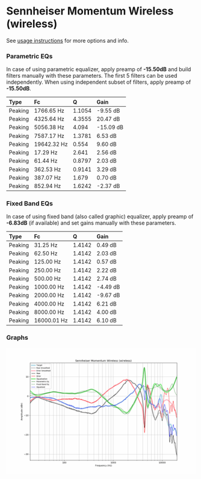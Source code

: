 # Sennheiser Momentum Wireless (wireless)
See [usage instructions](https://github.com/jaakkopasanen/AutoEq#usage) for more options and info.

### Parametric EQs
In case of using parametric equalizer, apply preamp of **-15.50dB** and build filters manually
with these parameters. The first 5 filters can be used independently.
When using independent subset of filters, apply preamp of **-15.50dB**.

| Type    | Fc          |      Q | Gain      |
|:--------|:------------|:-------|:----------|
| Peaking | 1766.65 Hz  | 1.1054 | -9.55 dB  |
| Peaking | 4325.64 Hz  | 4.3555 | 20.47 dB  |
| Peaking | 5056.38 Hz  | 4.094  | -15.09 dB |
| Peaking | 7587.17 Hz  | 1.3781 | 6.53 dB   |
| Peaking | 19642.32 Hz | 0.554  | 9.60 dB   |
| Peaking | 17.29 Hz    | 2.641  | 2.56 dB   |
| Peaking | 61.44 Hz    | 0.8797 | 2.03 dB   |
| Peaking | 362.53 Hz   | 0.9141 | 3.29 dB   |
| Peaking | 387.07 Hz   | 1.679  | 0.70 dB   |
| Peaking | 852.94 Hz   | 1.6242 | -2.37 dB  |

### Fixed Band EQs
In case of using fixed band (also called graphic) equalizer, apply preamp of **-6.83dB**
(if available) and set gains manually with these parameters.

| Type    | Fc          |      Q | Gain     |
|:--------|:------------|:-------|:---------|
| Peaking | 31.25 Hz    | 1.4142 | 0.49 dB  |
| Peaking | 62.50 Hz    | 1.4142 | 2.03 dB  |
| Peaking | 125.00 Hz   | 1.4142 | 0.57 dB  |
| Peaking | 250.00 Hz   | 1.4142 | 2.22 dB  |
| Peaking | 500.00 Hz   | 1.4142 | 2.74 dB  |
| Peaking | 1000.00 Hz  | 1.4142 | -4.49 dB |
| Peaking | 2000.00 Hz  | 1.4142 | -9.67 dB |
| Peaking | 4000.00 Hz  | 1.4142 | 6.21 dB  |
| Peaking | 8000.00 Hz  | 1.4142 | 4.00 dB  |
| Peaking | 16000.01 Hz | 1.4142 | 6.10 dB  |

### Graphs
![](./Sennheiser%20Momentum%20Wireless%20(wireless).png)